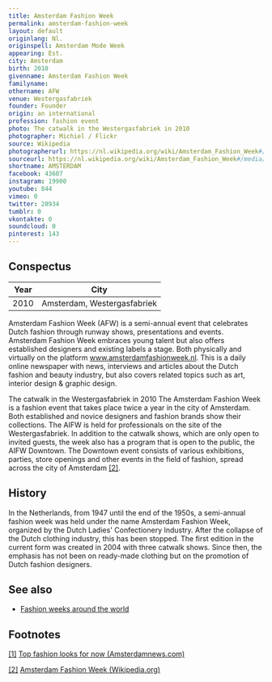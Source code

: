 ```yaml
---
title: Amsterdam Fashion Week
permalink: amsterdam-fashion-week
layout: default
originlang: Nl.
originspell: Amsterdam Mode Week
appearing: Est.
city: Amsterdam
birth: 2010
givenname: Amsterdam Fashion Week
familyname:
othername: AFW
venue: Westergasfabriek
founder: Founder
origin: an international
profession: fashion event
photo: The catwalk in the Westergasfabriek in 2010
photographer: Michiel / Flickr
source: Wikipedia
photographerurl: https://nl.wikipedia.org/wiki/Amsterdam_Fashion_Week#/media/File:Catwalk_fashion_week_westergas_2010.jpg
sourceurl: https://nl.wikipedia.org/wiki/Amsterdam_Fashion_Week#/media/File:Catwalk_fashion_week_westergas_2010.jpg
shortname: AMSTERDAM
facebook: 43607
instagram: 19900
youtube: 844
vimeo: 0
twitter: 28934
tumblr: 0
vkontakte: 0
soundcloud: 0
pinterest: 143
---
```


<!---
To edit top block see
icon "Meta Data"
on right menu
Full edit instructions
{{ site.url }}/edit
-->

## Сonspectus

|Year|City|
|-|-|
|2010|Amsterdam, Westergasfabriek|

Amsterdam Fashion Week (AFW) is a semi-annual event that celebrates Dutch fashion through runway shows, presentations and events. Amsterdam Fashion Week embraces young talent but also offers established designers and existing labels a stage. Both physically and virtually on the platform www.amsterdamfashionweek.nl. This is a daily online newspaper with news, interviews and articles about the Dutch fashion and beauty industry, but also covers related topics such as art, interior design & graphic design.

The catwalk in the Westergasfabriek in 2010
The Amsterdam Fashion Week is a fashion event that takes place twice a year in the city of Amsterdam. Both established and novice designers and fashion brands show their collections. The AIFW is held for professionals on the site of the Westergasfabriek. In addition to the catwalk shows, which are only open to invited guests, the week also has a program that is open to the public, the AIFW Downtown. The Downtown event consists of various exhibitions, parties, store openings and other events in the field of fashion, spread across the city of Amsterdam <span id="a2">[\[2\]](#f2)</span>.

## History

In the Netherlands, from 1947 until the end of the 1950s, a semi-annual fashion week was held under the name Amsterdam Fashion Week, organized by the Dutch Ladies' Confectionery Industry. After the collapse of the Dutch clothing industry, this has been stopped. The first edition in the current form was created in 2004 with three catwalk shows. Since then, the emphasis has not been on ready-made clothing but on the promotion of Dutch fashion designers.

## See also

+ [Fashion weeks around the world](fashion-weeks-around-the-world)

## Footnotes

[[1]](#a1) <span id="f1"></span> [Top fashion looks for now (Amsterdamnews.com)](http://amsterdamnews.com/news/2018/nov/22/top-fashion-looks-now/)

[[2]](#a2) <span id="f2"></span> [Amsterdam Fashion Week (Wikipedia.org)](https://nl.wikipedia.org/wiki/Amsterdam_Fashion_Week)
